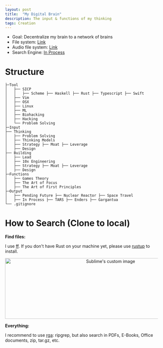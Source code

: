 ```yaml
---
layout: post
title:  "My Digital Brain"
description: The input & functions of my thinking
tags: Creation
---
```


- Goal: Decentralize my brain to a network of brains
- File system: [Link](https://github.com/allenleein/knowledge-base)
- Audio file system: [Link](https://www.wormh0le.com/1930/01/02/audio.html)
- Search Engine: [In Process](http://ios.pensieves.co/)


# Structure

```
├─Tool
│   ├── SICP
│   │   ├── Scheme ├── Haskell ├── Rust ├── Typescript ├── Swift
│   ├── Vim
│   ├── OSX 
│   ├── Linux
│   ├── ML
│   ├── Biohacking
│   ├── Hacking
│   └── Problem Solving
├─Input
├── Thinking
│   ├── Problem Solving 
│   ├── Thinking Models
│   ├── Strategy ├── Moat ├── Leverage
│   ├── Design
├── Building
│   ├── Lead
│   ├── 10x Engineering
│   ├── Strategy ├── Moat ├── Leverage
│   ├── Design
├─Functions
│   ├── Games Theory
│   ├── The Art of Focus
│   ├── The Art of First Principles
├─Output
│   ├── Pending Future ├── Nuclear Reactor ├── Space Travel
│   ├── In Process ├── TARS ├── Enders ├── Gargantua
└── .gitignore

```

# How to Search (Clone to local)

**Find files:**

I use [ff](https://github.com/vishaltelangre/ff). If you don't have Rust on your machine yet, please use [rustup](https://doc.rust-lang.org/book/ch01-01-installation.html) to install.

<p align="center">
  <img width="680" height="200" src="https://i.imgur.com/MtU3suN.jpg" alt="Sublime's custom image"/>
</p>

**Everything:**

I recommend to use [rga](https://github.com/phiresky/ripgrep-all): ripgrep, but also search in PDFs, E-Books, Office documents, zip, tar.gz, etc.

<center><script id="asciicast-337203" src="https://asciinema.org/a/337203.js" async></script></center>

